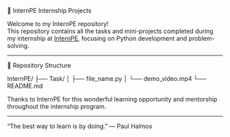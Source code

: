 🌟 InternPE Internship Projects

Welcome to my InternPE repository!  
This repository contains all the tasks and mini-projects completed during my internship at [InternPE](https://internpe.in), focusing on Python development and problem-solving.

---

📁 Repository Structure

InternPE/
├── Task/
│ ├── file_name.py
│ └── demo_video.mp4
└── README.md

Thanks to InternPE for this wonderful learning opportunity and mentorship throughout the internship program.

---

“The best way to learn is by doing.” — Paul Halmos
